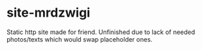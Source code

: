 # site-mrdzwigi

Static http site made for friend. Unfinished due to lack of needed photos/texts which would swap placeholder ones.
